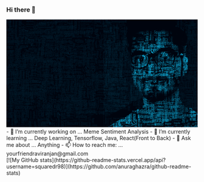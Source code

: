 ### Hi there 👋

<!--
**SquaredR98/SquaredR98** is a ✨ _special_ ✨ repository because its `README.md` (this file) appears on your GitHub profile.

Here are some ideas to get you started:
-->
<img src="https://raw.githubusercontent.com/SquaredR98/SquaredR98/main/background.png" />
- 🔭 I’m currently working on ... Meme Sentiment Analysis
- 🌱 I’m currently learning ... Deep Learning, Tensorflow, Java, React(Front to Back)
<!-- 👯 I’m looking to collaborate on ... 
- 🤔 I’m looking for help with ...-->
- 💬 Ask me about ... Anything
- 📫 How to reach me: ... yourfriendraviranjan@gmail.com
</br>
[![My GitHub stats](https://github-readme-stats.vercel.app/api?username=squaredr98)](https://github.com/anuraghazra/github-readme-stats)
